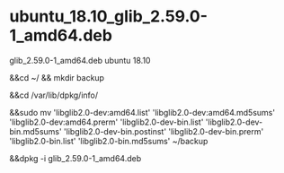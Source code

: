 # ubuntu_18.10_glib_2.59.0-1_amd64.deb
glib_2.59.0-1_amd64.deb ubuntu 18.10

&&cd ~/ && mkdir backup

&&cd /var/lib/dpkg/info/

&&sudo mv  'libglib2.0-dev:amd64.list' 'libglib2.0-dev:amd64.md5sums' 'libglib2.0-dev:amd64.prerm' 'libglib2.0-dev-bin.list' 'libglib2.0-dev-bin.md5sums' 'libglib2.0-dev-bin.postinst' 'libglib2.0-dev-bin.prerm' 'libglib2.0-bin.list' 'libglib2.0-bin.md5sums' ~/backup

&&dpkg -i glib_2.59.0-1_amd64.deb




